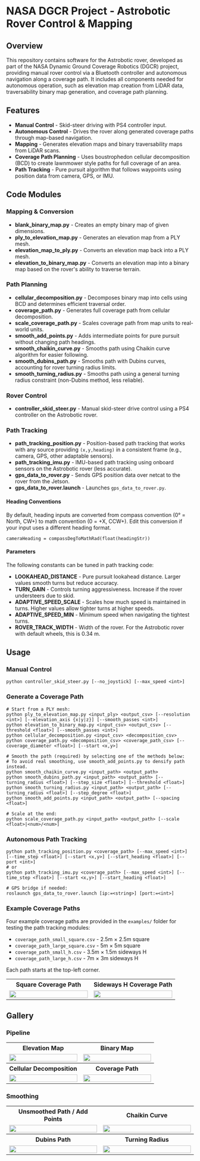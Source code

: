 # NASA DGCR Project - Astrobotic Rover Control & Mapping

## Overview
This repository contains software for the Astrobotic rover, developed as part of the NASA Dynamic Ground Coverage Robotics (DGCR) project, providing manual rover control via a Bluetooth controller and autonomous navigation along a coverage path. It includes all components needed for autonomous operation, such as elevation map creation from LiDAR data, traversability binary map generation, and coverage path planning.

## Features
- **Manual Control** - Skid-steer driving with PS4 controller input.
- **Autonomous Control** - Drives the rover along generated coverage paths through map-based navigation.
- **Mapping** - Generates elevation maps and binary traversability maps from LiDAR scans.
- **Coverage Path Planning** - Uses boustrophedon cellular decomposition (BCD) to create lawnmower style paths for full coverage of an area.
- **Path Tracking** - Pure pursuit algorithm that follows waypoints using position data from camera, GPS, or IMU.

## Code Modules
### Mapping & Conversion
- **blank_binary_map.py** - Creates an empty binary map of given dimensions.
- **ply_to_elevation_map.py** - Generates an elevation map from a PLY mesh.
- **elevation_map_to_ply.py** - Converts an elevation map back into a PLY mesh.
- **elevation_to_binary_map.py** - Converts an elevation map into a binary map based on the rover's ability to traverse terrain.

### Path Planning
- **cellular_decomposition.py** - Decomposes binary map into cells using BCD and determines efficient traversal order.
- **coverage_path.py** - Generates full coverage path from cellular decomposition.
- **scale_coverage_path.py** - Scales coverage path from map units to real-world units.
- **smooth_add_points.py** - Adds intermediate points for pure pursuit without changing path headings.
- **smooth_chaikin_curve.py** - Smooths path using Chaikin curve algorithm for easier following.
- **smooth_dubins_path.py** - Smooths path with Dubins curves, accounting for rover turning radius limits.
- **smooth_turning_radius.py** - Smooths path using a general turning radius constraint (non-Dubins method, less reliable).

### Rover Control
- **controller_skid_steer.py** - Manual skid-steer drive control using a PS4 controller on the Astrobotic rover.

### Path Tracking
- **path_tracking_position.py** - Position-based path tracking that works with any source providing `(x,y,heading)` in a consistent frame (e.g., camera, GPS, other adaptable sensors).
- **path_tracking_imu.py** - IMU-based path tracking using onboard sensors on the Astrobotic rover (less accurate).
- **gps_data_to_rover.py** - Sends GPS position data over netcat to the rover from the Jetson.
- **gps_data_to_rover.launch** - Launches `gps_data_to_rover.py`.

#### Heading Conventions
By default, heading inputs are converted from compass convention (0° = North, CW+) to math convention (0 = +X, CCW+). Edit this conversion if your input uses a different heading format.

```
cameraHeading = compassDegToMathRad(float(headingStr))
```

#### Parameters
The following constants can be tuned in path tracking code:
- **LOOKAHEAD_DISTANCE** - Pure pursuit lookahead distance. Larger values smooth turns but reduce accuracy.
- **TURN_GAIN** - Controls turning aggressiveness. Increase if the rover understeers due to skid.
- **ADAPTIVE_SPEED_SCALE** - Scales how much speed is maintained in turns. Higher values allow tighter turns at higher speeds.
- **ADAPTIVE_SPEED_MIN** - Minimum speed when navigating the tightest turns.
- **ROVER_TRACK_WIDTH** - Width of the rover. For the Astrobotic rover with default wheels, this is 0.34 m.

## Usage
### Manual Control
```
python controller_skid_steer.py [--no_joystick] [--max_speed <int>]
```

### Generate a Coverage Path
```
# Start from a PLY mesh:
python ply_to_elevation_map.py <input_ply> <output_csv> [--resolution <int>] [--elevation_axis {x|y|z}] [--smooth_passes <int>]
python elevation_to_binary_map.py <input_csv> <output_csv> [--threshold <float>] [--smooth_passes <int>]
python cellular_decomposition.py <input_csv> <decomposition_csv>
python coverage_path.py <decomposition_csv> <coverage_path_csv> [--coverage_diameter <float>] [--start <x,y>]

# Smooth the path (required) by selecting one of the methods below:
# To avoid real smoothing, use smooth_add_points.py to densify path instead.
python smooth_chaikin_curve.py <input_path> <output_path>
python smooth_dubins_path.py <input_path> <output_path> [--turning_radius <float>] [--step_size <float>] [--threshold <float>]
python smooth_turning_radius.py <input_path> <output_path> [--turning_radius <float>] [--step_degree <float>]
python smooth_add_points.py <input_path> <output_path> [--spacing <float>]

# Scale at the end:
python scale_coverage_path.py <input_path> <output_path> [--scale <float>|<num>/<num>]
```

### Autonomous Path Tracking
```
python path_tracking_position.py <coverage_path> [--max_speed <int>] [--time_step <float>] [--start <x,y>] [--start_heading <float>] [--port <int>]
# or
python path_tracking_imu.py <coverage_path> [--max_speed <int>] [--time_step <float>] [--start <x,y>] [--start_heading <float>]

# GPS bridge if needed:
roslaunch gps_data_to_rover.launch [ip:=<string>] [port:=<int>]
```

### Example Coverage Paths
Four example coverage paths are provided in the `examples/` folder for testing the path tracking modules:
- `coverage_path_small_square.csv` - 2.5m × 2.5m square
- `coverage_path_large_square.csv` - 5m × 5m square
- `coverage_path_small_h.csv` - 3.5m × 1.5m sideways H
- `coverage_path_large_h.csv` - 7m × 3m sideways H

Each path starts at the top-left corner.

<table>
  <tr>
    <th align="center">Square Coverage Path</th>
    <th align="center">Sideways H Coverage Path</th>
  </tr>
  <tr>
    <td width="50%" align="center">
      <img src="assets/example_coverage_path_square.png" width="100%"/>
    </td>
    <td width="50%" align="center">
      <img src="assets/example_coverage_path_h.png" width="100%"/>
    </td>
  </tr>
</table>

## Gallery
### Pipeline
<table>
  <tr>
    <th align="center">Elevation Map</th>
    <th align="center">Binary Map</th>
  </tr>
  <tr>
    <td width="50%" align="center">
      <img src="assets/elevation_map.png" width="100%"/>
    </td>
    <td width="50%" align="center">
      <img src="assets/binary_map.png" width="100%"/>
    </td>
  </tr>
  <tr>
    <th align="center">Cellular Decomposition</th>
    <th align="center">Coverage Path</th>
  </tr>
  <tr>
    <td width="50%" align="center">
      <img src="assets/cellular_decomposition.png" width="100%"/>
    </td>
    <td width="50%" align="center">
      <img src="assets/coverage_path.png" width="100%"/>
    </td>
  </tr>
</table>

### Smoothing
<table>
  <tr>
    <th align="center">Unsmoothed Path / Add Points</th>
    <th align="center">Chaikin Curve</th>
  </tr>
  <tr>
    <td width="50%" align="center">
      <img src="assets/smooth_unsmoothed_path.png" width="100%"/>
    </td>
    <td width="50%" align="center">
      <img src="assets/smooth_chaikin_curve.png" width="100%"/>
    </td>
  </tr>
  <tr>
    <th align="center">Dubins Path</th>
    <th align="center">Turning Radius</th>
  </tr>
  <tr>
    <td width="50%" align="center">
      <img src="assets/smooth_dubins_path.png" width="100%"/>
    </td>
    <td width="50%" align="center">
      <img src="assets/smooth_turning_radius.png" width="100%"/>
    </td>
  </tr>
</table>
